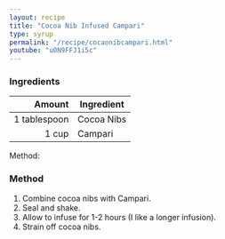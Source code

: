 ```yaml
---
layout: recipe
title: "Cocoa Nib Infused Campari"
type: syrup
permalink: "/recipe/cocaonibcampari.html"
youtube: "u0N9FFJ1i5c"
---
```


### Ingredients

|  Amount      | Ingredient |
| -----------: | ---------- |
| 1 tablespoon | Cocoa Nibs |
|        1 cup | Campari    |

Method:

### Method

1. Combine cocoa nibs with Campari.
2. Seal and shake.
3. Allow to infuse for 1-2 hours (I like a longer infusion).
4. Strain off cocoa nibs.
